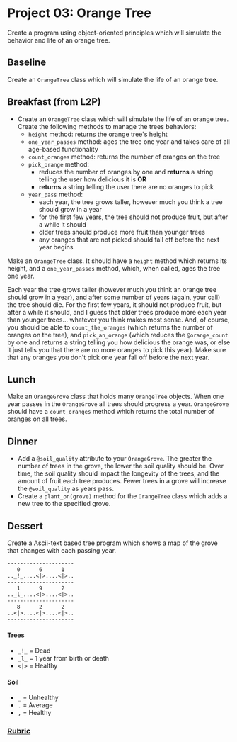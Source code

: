 # Project 03: Orange Tree
Create a program using object-oriented principles which will simulate the behavior and life of an orange tree.

## Baseline
Create an `OrangeTree` class which will simulate the life of an orange tree.

## Breakfast (from L2P)
- Create an `OrangeTree` class which will simulate the life of an orange tree. Create the following methods to manage the trees behaviors:
  - `height` method: returns the orange tree's height
  - `one_year_passes` method: ages the tree one year and takes care of all age-based functionality
  - `count_oranges` method: returns the number of oranges on the tree
  - `pick_orange` method:
    - reduces the number of oranges by one and __returns__ a string telling the user how delicious it is
    __OR__
    - __returns__ a string telling the user there are no oranges to pick
  - `year_pass` method:
    - each year, the tree grows taller, however much you think a tree should grow in a year
    - for the first few years, the tree should not produce fruit, but after a while it should
    - older trees should produce more fruit than younger trees
    - any oranges that are not picked should fall off before the next year begins

Make an `OrangeTree` class. It should have a `height` method which returns its height, and a  `one_year_passes` method, which, when called, ages the tree one year.

Each year the tree grows taller (however much you think an orange tree should grow in a year), and after some number of years (again, your call) the tree should die. For the first few years, it should not produce fruit, but after a while it should, and I guess that older trees produce more each year than younger trees... whatever you think makes most sense.
And, of course, you should be able to `count_the_oranges` (which returns the number of oranges on the tree), and `pick_an_orange` (which reduces the `@orange_count` by one and returns a string telling you how delicious the orange was, or else it just tells you that there are no more oranges to pick this year). Make sure that any oranges you don't pick one year fall off before the next year.

## Lunch
Make an `OrangeGrove` class that holds many `OrangeTree` objects. When one year passes in the `OrangeGrove` all trees should progress a year. `OrangeGrove` should have a `count_oranges` method which returns the total number of oranges on all trees.

## Dinner
- Add a `@soil_quality` attribute to your `OrangeGrove`. The greater the number of trees in the grove, the lower the soil quality should be. Over time, the soil quality should impact the longevity of the trees, and the amount of fruit each tree produces. Fewer trees in a grove will increase the `@soil_quality` as years pass.
- Create a `plant_on(grove)` method for the `OrangeTree` class which adds a new tree to the specified grove.

## Dessert
Create a Ascii-text based tree program which shows a map of the grove that changes with each passing year.

```
---------------------
   0      6      1
.._!_....<|>....<|>..
---------------------
   1      9      2
.._l_....<|>....<|>..
---------------------
   8      2      2
..<|>....<|>....<|>..
---------------------
```

#### Trees
- `_!_` = Dead
- `_l_` = 1 year from birth or death
- `<|>` = Healthy

#### Soil
- `_` = Unhealthy
- `.` = Average
- `,` = Healthy

### [Rubric](rubric.md)
